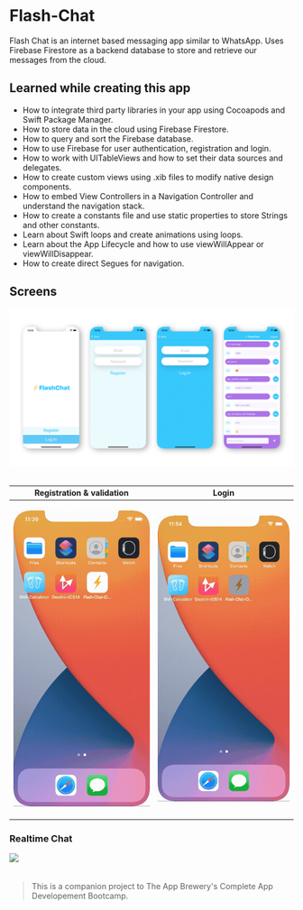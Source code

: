 # Flash-Chat

Flash Chat is an internet based messaging app similar to WhatsApp.
Uses Firebase Firestore as a backend database to store and retrieve our messages from the cloud.


## Learned while creating this app

* How to integrate third party libraries in your app using Cocoapods and Swift Package Manager.
* How to store data in the cloud using Firebase Firestore.
* How to query and sort the Firebase database.
* How to use Firebase for user authentication, registration and login.
* How to work with UITableViews and how to set their data sources and delegates.
* How to create custom views using .xib files to modify native design components.
* How to embed View Controllers in a Navigation Controller and understand the navigation stack.
* How to create a constants file and use static properties to store Strings and other constants.
* Learn about Swift loops and create animations using loops.
* Learn about the App Lifecycle and how to use viewWillAppear or viewWillDisappear.
* How to create direct Segues for navigation.

## Screens

<img src="documentation/screens.jpg">
<br><br>

Registration & validation | Login
------------ | -------------
&nbsp;&nbsp;&nbsp;&nbsp;&nbsp;<img src="documentation/registration.gif" width="250"> &nbsp;&nbsp;&nbsp;&nbsp;&nbsp;| &nbsp;&nbsp;&nbsp;&nbsp;&nbsp; <img src="documentation/login.gif" width="250"> &nbsp;&nbsp;&nbsp;&nbsp;&nbsp;


### Realtime Chat

<img src="documentation/chat.gif">
<br><br>

>This is a companion project to The App Brewery's Complete App Developement Bootcamp.
